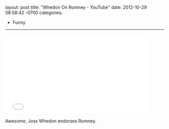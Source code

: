 layout: post
title:  "Whedon On Romney - YouTube"
date:   2012-10-29 08:58:42 -0700
categories:
  - Funny
---

<iframe class="embedly-embed" src="//cdn.embedly.com/widgets/media.html?src=https%3A%2F%2Fwww.youtube.com%2Fembed%2F6TiXUF9xbTo%3Ffeature%3Doembed&url=https%3A%2F%2Fwww.youtube.com%2Fwatch%3Fv%3D6TiXUF9xbTo&image=https%3A%2F%2Fi.ytimg.com%2Fvi%2F6TiXUF9xbTo%2Fhqdefault.jpg&key=d815972c91e546edb5d2d02e509f8b1c&type=text%2Fhtml&schema=youtube" width="450" height="253" scrolling="no" frameborder="0" allowfullscreen></iframe>

Awesome, Joss Whedon endorses Romney.
